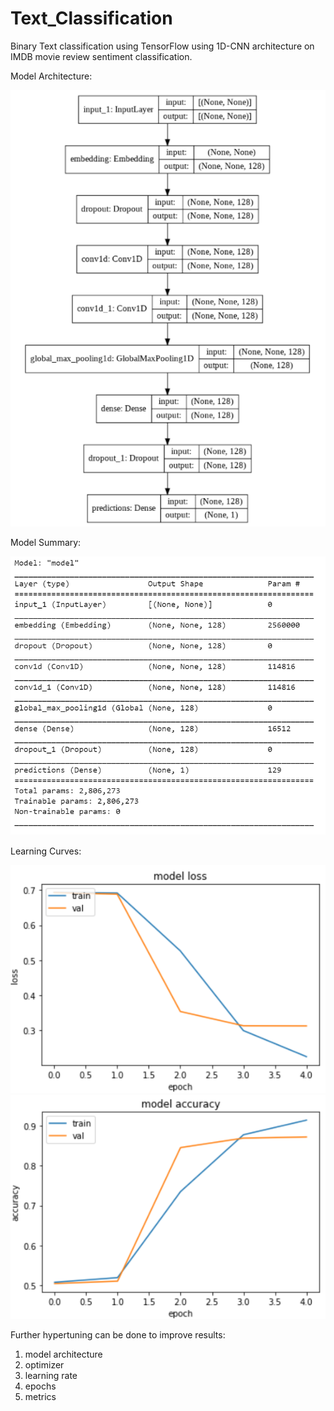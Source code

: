 # Text_Classification

Binary Text classification using TensorFlow using 1D-CNN architecture on IMDB movie review sentiment classification.

Model Architecture:

<img src="https://github.com/Mansi130101/Text_Classification/blob/6731d09f65b069a0129f2eb98c8f8ab43c69c144/model%20architecture.png" alt="Model Architecture" />

Model Summary:

<img src="https://github.com/Mansi130101/Text_Classification/blob/e23c671c5bccddc63120224b726367bba50c55b4/model_summary.png" alt="Model Summary" />

Learning Curves:

<img src="https://github.com/Mansi130101/Text_Classification/blob/f22e5ed3925a98dad7cf83061c0a8535f9372c0f/Loss.png" alt="Loss" />

<img src="https://github.com/Mansi130101/Text_Classification/blob/f22e5ed3925a98dad7cf83061c0a8535f9372c0f/Accuracy.png" alt="Accuracy" />

Further hypertuning can be done to improve results:

1. model architecture
2. optimizer
3. learning rate
4. epochs
5. metrics
